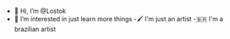 - 👋 Hi, I’m @Lostok
- 👀 I’m interested in just learn more things 
-🖌 I'm just an artist 
-🇧🇷 I'm a brazilian artist 

